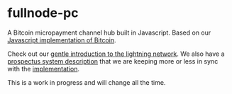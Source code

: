 # fullnode-pc

A Bitcoin micropayment channel hub built in Javascript. Based on our [Javascript implementation of Bitcoin](https://github.com/yoursnetwork/fullnode). 

Check out our  [gentle introduction to the lightning network](https://github.com/yoursnetwork/fullnode-pc/blob/master/docs/gentle-lightning.md). We also have a [prospectus system description](https://github.com/yoursnetwork/fullnode-pc/blob/master/docs/yours_lightning_03.md) that we are keeping more or less in sync with the  [implementation](https://github.com/yoursnetwork/fullnode-pc/blob/master/lib/agent.js).

This is a work in progress and will change all the time.
